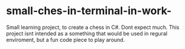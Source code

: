 # small-ches-in-terminal-in-work-
Small learning project, to create a chess in C#. Dont expect much. This project isnt intended as a something that would be used in regural enviroment, but a fun code piece to play around.

